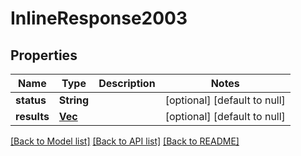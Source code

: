 # InlineResponse2003

## Properties
Name | Type | Description | Notes
------------ | ------------- | ------------- | -------------
**status** | **String** |  | [optional] [default to null]
**results** | [**Vec<InlineResponse2003Results>**](inline_response_200_3_results.md) |  | [optional] [default to null]

[[Back to Model list]](../README.md#documentation-for-models) [[Back to API list]](../README.md#documentation-for-api-endpoints) [[Back to README]](../README.md)

